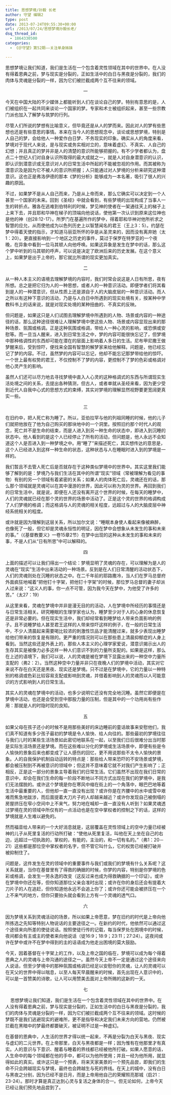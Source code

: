 ```yaml
---
title: 思想梦境/孙毅 长老
author: 守望 编辑2
type: post
date: 2013-07-24T09:55:30+00:00
url: /2013/07/24/思想梦境孙毅长老/
dsq_thread_id:
  - 1864330500
categories:
  - 《＠守望》第52期——关注单身姊妹

---
```

思想梦境让我们知道，我们是生活在一个包含着灵性领域在其中的世界中。在人没有得着恩典之前，梦与现实是分裂的，正如生活中的白日与黑夜是分裂的，我们的肉体与灵魂是分裂的一样，因为它们被拦截成两个互不往来的领域。<!--more-->

<p align="center">
  一
</p>

今天在中国大陆的不少媒体上都能听到人们在谈论自己的梦。特别有意思的是，人们被组织在一起共同来谈论一个国家的梦。专家和术士被组织起来，甚至一些宗教门派也加入了解梦与筑梦的行列。

尽管人们所说的梦想有比喻意义，但毕竟还是从人的梦而来。因此对人的梦有些思想也还是有些意思的事情。本来在当今人的思想观念中，谈论或思想梦境，特别是人自己的梦，会给他人一种爱作白日梦、不务现实的印象。确实从人的角度来看，梦境对于现代人来说，是与现实或务实相对立的，意味着虚幻、不真实、人自己的幻想；并且真正的梦并非是人的清楚的意识所能够把握的。有不少学者都认为，盘点二十世纪人们对自身认识所取得的最大成就之一，就是人对自身潜意识的认识，即认识到潜意识或无意识对人的日常生活中所起的不能被忽视的作用。而其被称为潜意识及是因为它不被人的意识所把握；人只能通过对人梦境的分析来研究这种潜意识。这也正是弗洛伊德的那本《梦的分析》能够成为一本名著，吸引了很人的兴趣的原因。

不过，如果梦不是从人自己而来，乃是从上帝而来，那么它确实可以决定到一个人甚至一个国家的未来。回到《圣经》中就会看到，有些梦境的出现构成了当事人一生的转折点。雅各在逃难到伯特利的时候，梦见神的使者在一架通往天上的梯子上上来下去，并且耶和华神在梯子的顶端向他说话，使他第一次认识到原来这位神也是他的神（创28:12-17）。所罗门在基遍所作的梦中，得着耶和华神对他所祈求之智慧的应允，从而使他成为以色列历史上以智慧闻名的君王（王上3：5）。约瑟在梦中得着天使的指示，才知道马丽亚所怀的孕是从圣灵来的，因而没有离弃她（太1：20）。更直接影响到一个地区之历史的事件，莫过于保罗在特罗亚的一个夜晚，在异象中看到一位马其顿人向他呼唤。如果这异象是发生在梦中的话，那么这个梦中听到的马其顿的呼声，可以说是决定了欧洲后来的历史发展。在这个意义上，如果梦是出于上帝的，那它就比所谓的现实更加真实。

<p align="center">
  二
</p>

从一种人本主义的语境去理解梦境的内容时，我们时常会说这是人日有所思，夜有所想。总之是把它归为人的一种思想，或者人的一种意识活动。即便学者们将其看到是人的一种潜意识，但从性质上还是源自于人的大脑皮层的一种意识活动。而人之所以有这种下意识的活动，乃是与人白日中所遇到的现实处境有关，按某种中学教科书上的话来说，就是对现实处境的某种扭曲的、不真实的反映。

但问题是，如果这只是人们试图去理解梦境中所遇到的人物、场景或内容的一种途径的话，那么这种途径很难让人理解梦境中使这些人物、场景或内容显现出来的那种场景、氛围或格调。正是这种氛围或格调，带给人一种心灵的影响，或恐惧或安慰等。而一旦当人醒来，进入到日常生活之中，梦的内容可能很快忘记了，但梦境中那种格调性的东西却可能在潜在的层面上影响着人多日的生活。尼布甲尼撒王做梦醒来后，受到惊吓，便找来全国有智慧的解梦家来给他解释。问题是，他已经忘记了梦的内容。不过，虽然梦的内容可以忘记，他却不能忘记那梦带给他的惊吓。一个世上最有权势的君王，不仅控制不了梦的内容，更控制不了梦的色彩或格调对他心灵产生的影响。

虽然人们还可以尽力地去寻找梦境中直入人心灵的这种格调式的东西与所谓现实生活处境之间的关系，去提出各种猜测，但古人，或者单就从圣经来看，因为更少受到近代人自我中心式的思想方式的束缚，其实对梦境的理解显然视野要更宽阔更真实一些。

<p align="center">
  三
</p>

在旧约中，把人死亡称为睡了。所以，亚伯拉罕与他的列祖同睡的时候，他的儿子们就把他放在了他为自己购买的那块地中的一个洞里。按照旧约那个时代人的观念，死亡并不是生命的结束，而是人进入到另一种生命的状态中，即进入到沉睡的状态中。他人看到的是这个人已经停止了所有的活动，但问题是，他人永远不会知道这个人是否进入到一种梦境之中。用“睡了”来描述死亡，其实想传达的意思是，这个人已经进入到这样一种生命的状态，这种状态与人在睡眠时进入到的梦境是一样的。

我们暂且不去管人死亡后是否就存在于这种类似梦境中的世界中。其实这里我们能够了解到的是：梦境乃与我们生活在其中的所谓“现实”领域（常被理解为看见的事物）有别的另一个领域有着紧密的关系；如果人的肉体死亡后，灵魂还在的话，那么那个领域就是灵魂可以在其中漫游的世界，因此可以称为灵的世界。再回到我们的日常生活中，就是说，即便在人还没有离开这个世界的时候，在每天的睡梦中，人们的灵魂就已经在那个灵的世界的场景中活动了。正是这个灵的世界的格调构成了人们梦境的格调；而这格调与人的灵魂的相关程度，远超过与人的大脑皮层中神经系统相关的程度。

或许就是因为理解到这层关系，所以加尔文说：“睡眠本身使人看起来像被麻醉，也像死了一般，但它却是灵魂永恒性的明证，因在梦中会想象从未发生的事和未来的事。”（《基督教要义》一卷15章2节）在梦中出现的这种从未发生的事和未来的事，不是人们从“日有所思”中可以解释的。

<p align="center">
  四
</p>

上面的描述可以让我们得出一个结论：梦境显明了灵魂的存在，可以理解为是人的灵魂在“现实”生活中出来活动的一种场景。反到是在人们日常清醒的活动状态下，人们的灵魂则处在沉睡的状态之中。在二千年前的耶路撒冷，当人们在罗马总督府外面疯狂地喊着“把他钉十字架，把他钉十字架”的时候，那位罗马总督的妻子却派人过来说：“这义人的事，你一点不可管，因为我今天在梦中，为他受了许多的苦。”（太27：19）

从这里来看，灵魂在梦境中并非是漫无目的的活动，人在梦境中所经历的事情还是与日常生活相关。研究睡眠的生理学家也认为，睡梦至少对于人的心身的休息恢复还是非常必要的。但在现实生活中，我们却经常看到睡梦给人带来负面影响的例子。且不说睡梦给人甚至君王这样的人带来惊吓这样的例子，在一般的日常生活中，不少人清晨起来需要喝比较浓的刺激性饮品才能清醒过来，就多少表现出睡梦给他们带来的恢复是有限的。更严重的情况则可以在那些患上清晨抑郁症的人身上看到。当然这些还是外表上的，那些人本主义的心理学家爱说，潜意识揭示出人的生存其实是被像力必多这样一种人们意识不到的力量所支配的。如果是这样，那么在上述的语境下，我们可以说，人的灵魂是被在梦境下显露出来的一种空中力量所支配的（弗2：2）。当然这种空中力量并非只在夜晚人们的梦境中活动，其实对它来说不存在白天还是黑夜、现实还是梦境。只不过是在梦境中，它的力量以一种特别的格调或色彩比较容易支配或影响到灵魂，并借着影响到人的灵魂而以人可能意识的方式影响到人的日常生活。

其实人的灵魂在梦境中的活动，也多少说明它还没有完全地沉睡。虽然它即便是在梦境中活动，也还是会受到空中那股力量的压制，但是其中的一个功用尚有些作用：那就是人的时隐时现的良知。

<p align="center">
  五
</p>

如果父母在孩子还小的时候不是用那些美好的床边睡前的童话故事来安慰他们，我们真不知道有多少孩子最初的梦境是令人愉快、给人向往的。那些最初的梦境往往与我们儿时的某些生活场景如此密切地联系在一起，以至我们日后很难分出当时那是实际生活场景还是梦境。而在这些难以分化的梦境或生活场景中，即便有些是令人愉快的景象后来也都变成了让人感伤的回忆，更不用说那些不太令人愉快的景象。人的自我保护机制自动运转的特点是：那些给人带来恐吓的不安场景或梦境，都会被压制到不再被意识的领域中；但这并不意味着它就不对我们产生影响了；正相反，正是这一部分的景象主导着我们的日常生活。它们虽然不出现在我们日常的意识中，却会在我们生命的每一阶段不断地以不同方式出现在我们的梦境中，是我们无法摆脱的。或许这个梦境是你在寒风中缩在街上的一个角落中，眼巴巴地等着生活中最重要的人，但他却一直一直没有出现？或许你是在齐腰中的水中或雪中艰难而焦急地跋涉，而后面提着大刀片子的人却越来越近？或许你发现自己被倒塌的房屋挤压在窄小空间中上不来气，努力地在喊却一直一直没有人听到？如果灵魂透过梦境在灵的领域中所仅有的一点活动也是在空中掌权者的控制之下的话，这样的梦境就是人生难以避免的。

然而福音给人带来的一个大好消息就是，这层覆盖在灵性领域上的空中力量已经被神的儿子从死里复活的行动所打破：“使他从死里复活，叫他在天上坐在自己的右边，远超过一切执政的，掌权的，有能的，主治的，和一切有名的。”（弗1：20－21）这些都是那位空中掌权者的名字，但不管它叫什么，它的权势已经被打破并被抑制住了。

问题是，这件发生在灵的领域中的重要事件与我们或我们的梦境有什么关系呢？这关系就是，当你在基督里有了得救的确据的时候，你梦的内容，特别是你梦境的色彩或格调，会发生一劳永逸的改变（这反过来也成为得救确据的一个印证）。或许在梦境中你还在等，但你知道那位父亲会准时出现；或许在你的身后还会有提着大刀片子的人在追赶，但你知道他永远不会追上你了；或许你还可能会被挤压在一个上不来气的地方，但你只要抬头就会看到上方有一个灵魂的透气口。

<p align="center">
  六
</p>

因为梦境关系到灵魂活动的场景，所以如果上帝愿意，梦在旧约的时代是上帝向他所拣选之先知等特别人物说话的主要途径之一。在新约的时代，他依然可以通过这个途径来向所差的使徒说话。按照使徒行传的记载，每当保罗处在困境中的时候，夜间都会有主或主的使者来向他说话（徒16:9；18:9；23:11；27:24）。这夜间或许在梦中或许不在梦中得到的主的话语成为他走出困境的莫大鼓励。

今天，因着基督在十字架上的工作，以及上帝之国的临在，梦境可以成为每个得着恩典之人的灵魂与上帝沟通的途径之一。虽然今天上帝不一定是通过这个途径来向人说话，但至少梦境中的那种氛围或格调已经足以安慰你的灵魂，让人的灵魂可以在天父的世界中得以喘息，以至人每天早晨醒来的时候，首先出现在人意识中的，可以是一首赞美的诗歌，让人可以用赞美去面对上帝所赐的这新的一天。

<p align="center">
  七
</p>

    思想梦境让我们知道，我们是生活在一个包含着灵性领域在其中的世界中。在人没有得着恩典之前，梦与现实是分裂的，正如生活中的白日与黑夜是分裂的，我们的肉体与灵魂是分裂的一样，因为它们被拦截成两个互不往来的领域。这时候的梦既不是我们逃避现实的避难所，更不是指导和决定我们未来方向的营地。仍然被拦截在黑暗中的梦最终都要破灭，被证明不过是一种虚幻。

在基督的恩典中，人生活的世界才得以统一起来，不再是分裂为白天与黑夜、现实与虚幻的二元世界。在上帝那里，白天与黑夜都是一样；因为惟有在他那里才有真实。人的意识与下意识、醒着与睡着的界线都已经被他所打破。如果人愿意的话，人生命中的每个领域都在他的手中，都可以为他所使用；并且一经为他所用，就显得如此的真实。或许这只是一个预表，将来天家美景的一个预先品尝，即我们的生命不只会跨越现实与梦境，最终也会跨越生与死的界线。在天上的城中，没有白日与黑夜之分别，因为已经不是日月，而是上帝用他自己的荣耀照亮那城（启21：23-24）。那时才算是真正达到心灵与复活之身体的合一。但无论如何，上帝今天已经让我们预先地品尝到了。

&nbsp;

&nbsp;